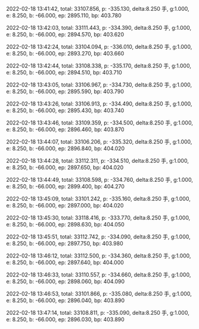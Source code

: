 2022-02-18 13:41:42, total: 33107.856, p: -335.130, delta:8.250 手, g:1.000, e: 8.250, b: -66.000, ep: 2895.110, bp: 403.780

2022-02-18 13:42:03, total: 33111.443, p: -334.390, delta:8.250 手, g:1.000, e: 8.250, b: -66.000, ep: 2894.570, bp: 403.620

2022-02-18 13:42:24, total: 33104.094, p: -336.010, delta:8.250 手, g:1.000, e: 8.250, b: -66.000, ep: 2893.270, bp: 403.660

2022-02-18 13:42:44, total: 33108.338, p: -335.170, delta:8.250 手, g:1.000, e: 8.250, b: -66.000, ep: 2894.510, bp: 403.710

2022-02-18 13:43:05, total: 33106.967, p: -334.730, delta:8.250 手, g:1.000, e: 8.250, b: -66.000, ep: 2895.590, bp: 403.790

2022-02-18 13:43:26, total: 33106.913, p: -334.490, delta:8.250 手, g:1.000, e: 8.250, b: -66.000, ep: 2895.430, bp: 403.740

2022-02-18 13:43:46, total: 33109.359, p: -334.500, delta:8.250 手, g:1.000, e: 8.250, b: -66.000, ep: 2896.460, bp: 403.870

2022-02-18 13:44:07, total: 33106.206, p: -335.320, delta:8.250 手, g:1.000, e: 8.250, b: -66.000, ep: 2896.840, bp: 404.020

2022-02-18 13:44:28, total: 33112.311, p: -334.510, delta:8.250 手, g:1.000, e: 8.250, b: -66.000, ep: 2897.650, bp: 404.020

2022-02-18 13:44:49, total: 33108.598, p: -334.760, delta:8.250 手, g:1.000, e: 8.250, b: -66.000, ep: 2899.400, bp: 404.270

2022-02-18 13:45:09, total: 33101.242, p: -335.160, delta:8.250 手, g:1.000, e: 8.250, b: -66.000, ep: 2897.000, bp: 404.020

2022-02-18 13:45:30, total: 33118.416, p: -333.770, delta:8.250 手, g:1.000, e: 8.250, b: -66.000, ep: 2898.630, bp: 404.050

2022-02-18 13:45:51, total: 33112.742, p: -334.090, delta:8.250 手, g:1.000, e: 8.250, b: -66.000, ep: 2897.750, bp: 403.980

2022-02-18 13:46:12, total: 33112.500, p: -334.360, delta:8.250 手, g:1.000, e: 8.250, b: -66.000, ep: 2897.640, bp: 404.000

2022-02-18 13:46:33, total: 33110.557, p: -334.660, delta:8.250 手, g:1.000, e: 8.250, b: -66.000, ep: 2898.060, bp: 404.090

2022-02-18 13:46:53, total: 33101.866, p: -335.080, delta:8.250 手, g:1.000, e: 8.250, b: -66.000, ep: 2896.040, bp: 403.890

2022-02-18 13:47:14, total: 33108.811, p: -335.090, delta:8.250 手, g:1.000, e: 8.250, b: -66.000, ep: 2896.030, bp: 403.890